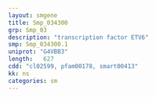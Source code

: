 ```yaml
---
layout: smgene
title: Smp_034300
grp: Smp_03
description: "transcription factor ETV6"
smp: Smp_034300.1
uniprot: "G4VBB3"
length:   627
cdd: "cl02599, pfam00178, smart00413"
kk: ns
categories: sm
---
```

